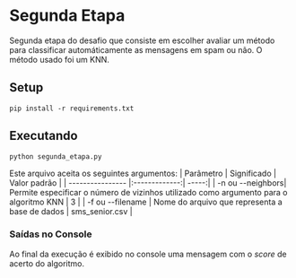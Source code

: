# Segunda Etapa
Segunda etapa do desafio que consiste em escolher avaliar um método para classificar automáticamente as mensagens em spam ou não. O método usado foi um KNN.

## Setup
``` terminal
pip install -r requirements.txt
```
## Executando
``` terminal
python segunda_etapa.py
```
Este arquivo aceita os seguintes argumentos:
| Parâmetro        | Significado   | Valor padrão  |
| ---------------- |:-------------:| -----:|
| -n ou --neighbors| Permite especificar o número de vizinhos utilizado como argumento para o algoritmo KNN | 3 |
| -f ou --filename | Nome do arquivo que representa a base de dados | sms_senior.csv |

### Saídas no Console
Ao final da execução é exibido no console uma mensagem com o _score_ de acerto do algoritmo.
